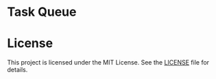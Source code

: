 # Task Queue

# License
This project is licensed under the MIT License. See the [LICENSE](./LICENSE) file for details.